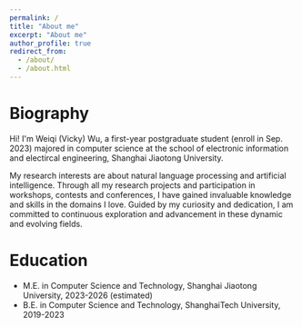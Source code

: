 ```yaml
---
permalink: /
title: "About me"
excerpt: "About me"
author_profile: true
redirect_from: 
  - /about/
  - /about.html
---
```


Biography
======
Hi! I'm Weiqi (Vicky) Wu, a first-year postgraduate student (enroll in Sep. 2023) majored in computer science at the school of electronic information and electircal engineering, Shanghai Jiaotong University.

My research interests are about natural language processing and artificial intelligence. Through all my research projects and participation in workshops, contests and conferences, I have gained invaluable knowledge and skills in the domains I love. Guided by my curiosity and dedication, I am committed to continuous exploration and advancement in these dynamic and evolving fields.

Education
======
* M.E. in Computer Science and Technology, Shanghai Jiaotong University, 2023-2026 (estimated)
* B.E. in Computer Science and Technology, ShanghaiTech University, 2019-2023

